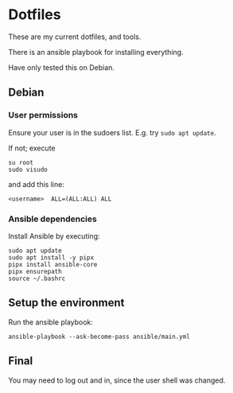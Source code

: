 # Dotfiles

These are my current dotfiles, and tools.

There is an ansible playbook for installing everything.

Have only tested this on Debian.

## Debian

### User permissions
Ensure your user is in the sudoers list. E.g. try `sudo apt update`.

If not; execute
```
su root
sudo visudo
```

and add this line:
```
<username>  ALL=(ALL:ALL) ALL
```

### Ansible dependencies
Install Ansible by executing:
```
sudo apt update
sudo apt install -y pipx
pipx install ansible-core
pipx ensurepath
source ~/.bashrc
```

## Setup the environment
Run the ansible playbook:
```
ansible-playbook --ask-become-pass ansible/main.yml
```


## Final
You may need to log out and in, since the user shell was changed.
